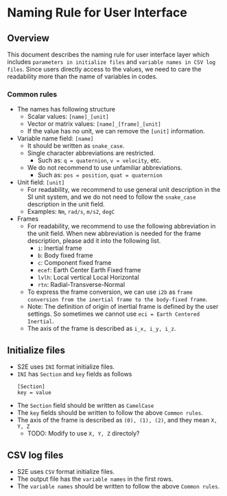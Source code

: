 # Naming Rule for User Interface

## Overview
This document describes the naming rule for user interface layer which includes `parameters in initialize files` and `variable names in CSV log files`. Since users directly access to the values, we need to care the readability more than the name of variables in codes.

### Common rules
- The names has following structure
  - Scalar values: `[name]_[unit]`
  - Vector or matrix values: `[name]_[frame]_[unit]`
  - If the value has no unit, we can remove the `[unit]` information.
- Variable name field: `[name]` 
  - It should be written as `snake_case`.
  - Single character abbreviations are restricted.
    - Such as: `q = quaternion`, `v = velocity`, etc.
  - We do not recommend to use unfamiliar abbreviations.
    - Such as: `pos = position`, `quat = quaternion`
- Unit field: `[unit]`
  - For readability, we recommend to use general unit description in the SI unit system, and we do not need to follow the `snake_case` description in the unit field.
  - Examples: `Nm`, `rad/s`, `m/s2`, `degC`
- Frames
  - For readability, we recommend to use the following abbreviation in the unit field. When new abbreviation is needed for the frame description, please add it into the following list.
    - `i`: Inertial frame
    - `b`: Body fixed frame
    - `c`: Component fixed frame
    - `ecef`: Earth Center Earth Fixed frame
    - `lvlh`: Local vertical Local Horizontal
    - `rtn`: Radial-Transverse-Normal
  - To express the frame conversion, we can use `i2b` as `frame conversion from the inertial frame to the body-fixed frame`.
  - Note: The definition of origin of inertial frame is defined by the user settings. So sometimes we cannot use `eci = Earth Centered Inertial`.
  - The axis of the frame is described as `i_x, i_y, i_z`.

## Initialize files
- S2E uses `INI` format initialize files.
- `INI` has `Section` and `key` fields as follows
  ```
  [Section]
  key = value
  ```
- The `Section` field should be written as `CamelCase`
- The `key` fields should be written to follow the above `Common rules`.
- The axis of the frame is described as `(0), (1), (2)`, and they mean `X, Y, Z`
  - TODO: Modify to use `X, Y, Z` directoly?

## CSV log files
- S2E uses `CSV` format initialize files.
- The output file has the `variable names` in the first rows.
- The `variable names` should be written to follow the above `Common rules`.
